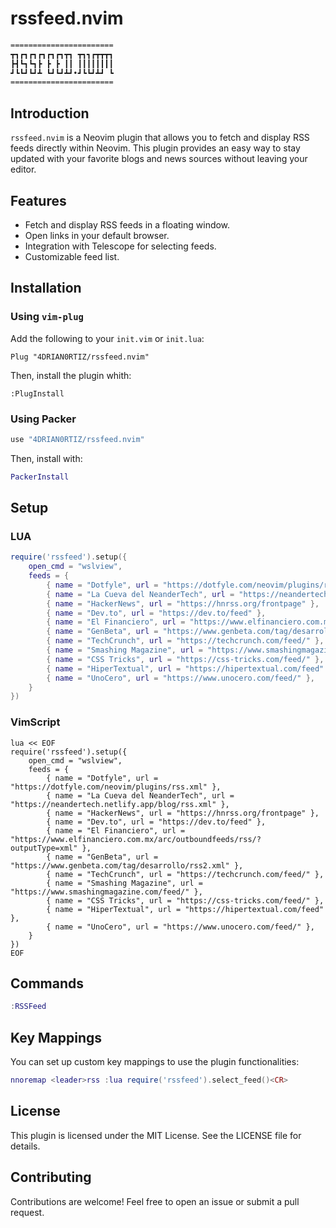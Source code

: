 # rssfeed.nvim

```txt
=======================
┳┓┏┓┏┓┏┓┏┓┏┓┳┓ ┳┓┓┏┳┳┳┓
┣┫┗┓┗┓┣ ┣ ┣ ┃┃ ┃┃┃┃┃┃┃┃
┛┗┗┛┗┛┻ ┗┛┗┛┻┛•┛┗┗┛┻┛ ┗
=======================
```

## Introduction

`rssfeed.nvim` is a Neovim plugin that allows you to fetch and display RSS feeds directly within Neovim. This plugin provides an easy way to stay updated with your favorite blogs and news sources without leaving your editor.

## Features

- Fetch and display RSS feeds in a floating window.
- Open links in your default browser.
- Integration with Telescope for selecting feeds.
- Customizable feed list.

## Installation

### Using `vim-plug`

Add the following to your `init.vim` or `init.lua`:

```vim
Plug "4DRIAN0RTIZ/rssfeed.nvim"
```

Then, install the plugin whith:

```vim
:PlugInstall
```

### Using Packer

```lua
use "4DRIAN0RTIZ/rssfeed.nvim"
```

Then, install with:

```lua
PackerInstall
```

## Setup

### LUA

```lua
require('rssfeed').setup({
    open_cmd = "wslview",
    feeds = {
        { name = "Dotfyle", url = "https://dotfyle.com/neovim/plugins/rss.xml" },
        { name = "La Cueva del NeanderTech", url = "https://neandertech.netlify.app/blog/rss.xml" },
        { name = "HackerNews", url = "https://hnrss.org/frontpage" },
        { name = "Dev.to", url = "https://dev.to/feed" },
        { name = "El Financiero", url = "https://www.elfinanciero.com.mx/arc/outboundfeeds/rss/?outputType=xml" },
        { name = "GenBeta", url = "https://www.genbeta.com/tag/desarrollo/rss2.xml" },
        { name = "TechCrunch", url = "https://techcrunch.com/feed/" },
        { name = "Smashing Magazine", url = "https://www.smashingmagazine.com/feed/" },
        { name = "CSS Tricks", url = "https://css-tricks.com/feed/" },
        { name = "HiperTextual", url = "https://hipertextual.com/feed" },
        { name = "UnoCero", url = "https://www.unocero.com/feed/" },
    }
})
```

### VimScript

```vim
lua << EOF
require('rssfeed').setup({
    open_cmd = "wslview",
    feeds = {
        { name = "Dotfyle", url = "https://dotfyle.com/neovim/plugins/rss.xml" },
        { name = "La Cueva del NeanderTech", url = "https://neandertech.netlify.app/blog/rss.xml" },
        { name = "HackerNews", url = "https://hnrss.org/frontpage" },
        { name = "Dev.to", url = "https://dev.to/feed" },
        { name = "El Financiero", url = "https://www.elfinanciero.com.mx/arc/outboundfeeds/rss/?outputType=xml" },
        { name = "GenBeta", url = "https://www.genbeta.com/tag/desarrollo/rss2.xml" },
        { name = "TechCrunch", url = "https://techcrunch.com/feed/" },
        { name = "Smashing Magazine", url = "https://www.smashingmagazine.com/feed/" },
        { name = "CSS Tricks", url = "https://css-tricks.com/feed/" },
        { name = "HiperTextual", url = "https://hipertextual.com/feed" },
        { name = "UnoCero", url = "https://www.unocero.com/feed/" },
    }
})
EOF
```

## Commands

```lua
:RSSFeed
```

## Key Mappings

You can set up custom key mappings to use the plugin functionalities:

```lua
nnoremap <leader>rss :lua require('rssfeed').select_feed()<CR>
```

## License

This plugin is licensed under the MIT License. See the LICENSE file for details.

## Contributing

Contributions are welcome! Feel free to open an issue or submit a pull request.
